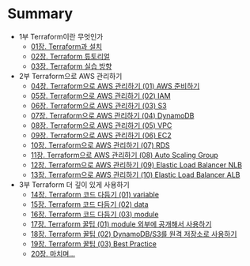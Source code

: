 # Summary

* 1부 Terraform이란 무엇인가
  * [01장. Terraform과 설치](./part1/01_what_is_terraform/01_what_is_terraform.md)
  * [02장. Terraform 튜토리얼](./part1/02_terraform_tutorial/02_terraform_tutorial.md)
  * [03장. Terraform 실습 방향](./part1/03_terraform_training/03_terraform_training.md)
* 2부 Terraform으로 AWS 관리하기
  * [04장. Terraform으로 AWS 관리하기 (01) AWS 준비하기](./part2/01_ready_to_aws/01_ready_to_aws.md)
  * [05장. Terraform으로 AWS 관리하기 (02) IAM]()
  * [06장. Terraform으로 AWS 관리하기 (03) S3]()
  * [07장. Terraform으로 AWS 관리하기 (04) DynamoDB]()
  * [08장. Terraform으로 AWS 관리하기 (05) VPC]() 
  * [09장. Terraform으로 AWS 관리하기 (06) EC2]()
  * [10장. Terraform으로 AWS 관리하기 (07) RDS]()
  * [11장. Terraform으로 AWS 관리하기 (08) Auto Scaling Group]()
  * [12장. Terraform으로 AWS 관리하기 (09) Elastic Load Balancer NLB]()
  * [13장. Terraform으로 AWS 관리하기 (10) Elastic Load Balancer ALB]()
* 3부 Terraform 더 깊이 있게 사용하기
  * [14장. Terraform 코드 다듬기 (01) variable]()
  * [15장. Terraform 코드 다듬기 (02) data]()
  * [16장. Terraform 코드 다듬기 (03) module]()
  * [17장. Terraform 꿀팁 (01) module 외부에 공개해서 사용하기]()
  * [18장. Terraform 꿀팁 (02) DynamoDB/S3를 원격 저장소로 사용하기]()
  * [19장. Terraform 꿀팁 (03) Best Practice]()
  * [20장. 마치며...]()